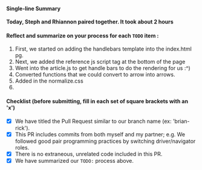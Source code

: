 #### Single-line Summary
**Today, Steph and Rhiannon paired together. It took about 2 hours**

#### Reflect and summarize on your process for each `TODO` item :  
  1. First, we started on adding the handlebars template into the index.html pg.
  2. Next, we added the reference js script tag at the bottom of the page
  3. Went into the article.js to get handle bars to do the rendering for us :^)
  4. Converted functions that we could convert to arrow into arrows.
  5. Added in the normalize.css
  6. 

#### Checklist (before submitting, fill in each set of square brackets with an 'x')
- [x] We have titled the Pull Request similar to our branch name (ex: 'brian-rick'). 
- [x] This PR includes commits from both myself and my partner; e.g. We followed good pair programming practices by switching driver/navigator roles.
- [x] There is no extraneous, unrelated code included in this PR.
- [x] We have summarized our `TODO:` process above.
